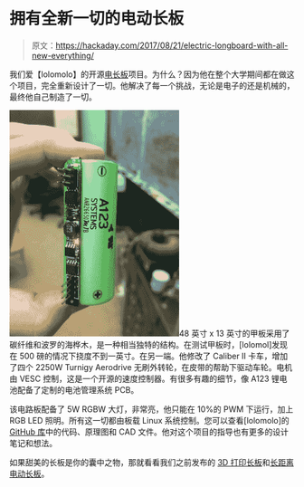# 拥有全新一切的电动长板

> 原文：<https://hackaday.com/2017/08/21/electric-longboard-with-all-new-everything/>

我们爱【lolomolo】的开源[电长板](https://hackaday.io/project/26899-electric-longboard-markii)项目。为什么？因为他在整个大学期间都在做这个项目，完全重新设计了一切。他解决了每一个挑战，无论是电子的还是机械的，最终他自己制造了一切。

[![](img/d613f0db86fddb55cb48d2ea561dde61.png)](https://hackaday.com/wp-content/uploads/2017/08/5747091503101914309.jpg)48 英寸 x 13 英寸的甲板采用了碳纤维和波罗的海桦木，是一种相当独特的结构。在测试甲板时，[lolomol]发现在 500 磅的情况下挠度不到一英寸。在另一端。他修改了 Caliber II 卡车，增加了四个 2250W Turnigy Aerodrive 无刷外转轮，在皮带的帮助下驱动车轮。电机由 VESC 控制，这是一个开源的速度控制器。有很多有趣的细节，像 A123 锂电池配备了定制的电池管理系统 PCB。

该电路板配备了 5W RGBW 大灯，非常亮，他只能在 10%的 PWM 下运行，加上 RGB LED 照明。所有这一切都由板载 Linux 系统控制。您可以查看[lolomolo]的 [GitHub 库](https://github.com/lolomolo/LongboardMarkII)中的代码、原理图和 CAD 文件。他对这个项目的指导也有更多的设计笔记和想法。

如果甜美的长板是你的囊中之物，那就看看我们之前发布的 [3D 打印长板](https://hackaday.com/2016/10/11/3d-printed-electric-longboard-courtesy-of-stratasys/)和[长距离电动长板](https://hackaday.com/2017/01/04/another-electric-longboard-goes-the-distance/)。